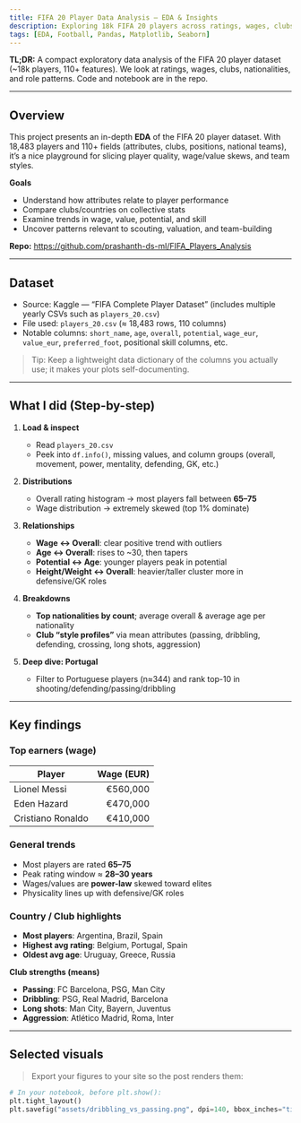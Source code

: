 ```yaml
---
title: FIFA 20 Player Data Analysis — EDA & Insights
description: Exploring 18k FIFA 20 players across ratings, wages, clubs, countries, and roles with clean visualizations.
tags: [EDA, Football, Pandas, Matplotlib, Seaborn]
---
```


**TL;DR:** A compact exploratory data analysis of the FIFA 20 player dataset (~18k players, 110+ features). We look at ratings, wages, clubs, nationalities, and role patterns. Code and notebook are in the repo. <!--more-->

---

## Overview

This project presents an in-depth **EDA** of the FIFA 20 player dataset. With 18,483 players and 110+ fields (attributes, clubs, positions, national teams), it’s a nice playground for slicing player quality, wage/value skews, and team styles.

**Goals**
- Understand how attributes relate to player performance
- Compare clubs/countries on collective stats
- Examine trends in wage, value, potential, and skill
- Uncover patterns relevant to scouting, valuation, and team-building

**Repo:** <https://github.com/prashanth-ds-ml/FIFA_Players_Analysis>

---

## Dataset

- Source: Kaggle — “FIFA Complete Player Dataset” (includes multiple yearly CSVs such as `players_20.csv`)
- File used: `players_20.csv` (≈ 18,483 rows, 110 columns)
- Notable columns: `short_name`, `age`, `overall`, `potential`, `wage_eur`, `value_eur`, `preferred_foot`, positional skill columns, etc.

> Tip: Keep a lightweight data dictionary of the columns you actually use; it makes your plots self-documenting.

---

## What I did (Step-by-step)

1) **Load & inspect**
   - Read `players_20.csv`
   - Peek into `df.info()`, missing values, and column groups (overall, movement, power, mentality, defending, GK, etc.)

2) **Distributions**
   - Overall rating histogram → most players fall between **65–75**
   - Wage distribution → extremely skewed (top 1% dominate)

3) **Relationships**
   - **Wage ↔ Overall**: clear positive trend with outliers
   - **Age ↔ Overall**: rises to ~30, then tapers
   - **Potential ↔ Age**: younger players peak in potential
   - **Height/Weight ↔ Overall**: heavier/taller cluster more in defensive/GK roles

4) **Breakdowns**
   - **Top nationalities by count**; average overall & average age per nationality
   - **Club “style profiles”** via mean attributes (passing, dribbling, defending, crossing, long shots, aggression)

5) **Deep dive: Portugal**
   - Filter to Portuguese players (n≈344) and rank top-10 in shooting/defending/passing/dribbling

---

## Key findings

### Top earners (wage)
| Player | Wage (EUR) |
|---|---:|
| Lionel Messi | €560,000 |
| Eden Hazard | €470,000 |
| Cristiano Ronaldo | €410,000 |

### General trends
- Most players are rated **65–75**
- Peak rating window ≈ **28–30 years**
- Wages/values are **power-law** skewed toward elites
- Physicality lines up with defensive/GK roles

### Country / Club highlights
- **Most players**: Argentina, Brazil, Spain  
- **Highest avg rating**: Belgium, Portugal, Spain  
- **Oldest avg age**: Uruguay, Greece, Russia

**Club strengths (means)**
- **Passing**: FC Barcelona, PSG, Man City  
- **Dribbling**: PSG, Real Madrid, Barcelona  
- **Long shots**: Man City, Bayern, Juventus  
- **Aggression**: Atlético Madrid, Roma, Inter

---

## Selected visuals

> Export your figures to your site so the post renders them:

```python
# In your notebook, before plt.show():
plt.tight_layout()
plt.savefig("assets/dribbling_vs_passing.png", dpi=140, bbox_inches="tight")
